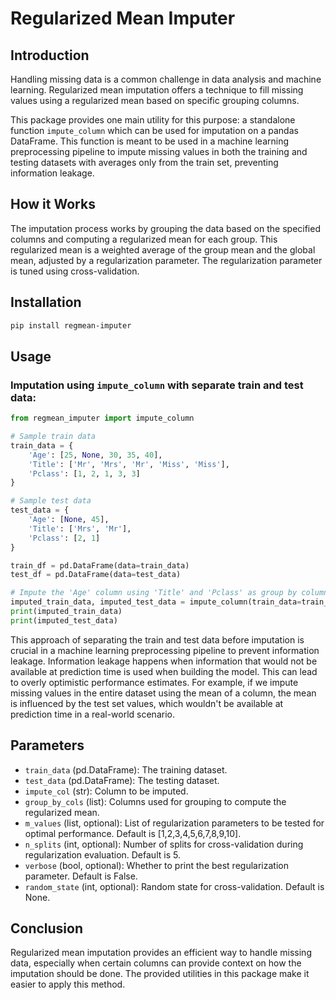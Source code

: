 # Regularized Mean Imputer

## Introduction

Handling missing data is a common challenge in data analysis and machine learning. Regularized mean imputation offers a technique to fill missing values using a regularized mean based on specific grouping columns.

This package provides one main utility for this purpose: a standalone function `impute_column` which can be used for imputation on a pandas DataFrame. This function is meant to be used in a machine learning preprocessing pipeline to impute missing values in both the training and testing datasets with averages only from the train set, preventing information leakage.

## How it Works

The imputation process works by grouping the data based on the specified columns and computing a regularized mean for each group. This regularized mean is a weighted average of the group mean and the global mean, adjusted by a regularization parameter. The regularization parameter is tuned using cross-validation.

## Installation

```bash
pip install regmean-imputer
```

## Usage

### Imputation using `impute_column` with separate train and test data:

```python
from regmean_imputer import impute_column

# Sample train data
train_data = {
    'Age': [25, None, 30, 35, 40],
    'Title': ['Mr', 'Mrs', 'Mr', 'Miss', 'Miss'],
    'Pclass': [1, 2, 1, 3, 3]
}

# Sample test data
test_data = {
    'Age': [None, 45],
    'Title': ['Mrs', 'Mr'],
    'Pclass': [2, 1]
}

train_df = pd.DataFrame(data=train_data)
test_df = pd.DataFrame(data=test_data)

# Impute the 'Age' column using 'Title' and 'Pclass' as group by columns
imputed_train_data, imputed_test_data = impute_column(train_data=train_df, test_data=test_df, impute_col='Age', group_by_cols=['Title', 'Pclass'])
print(imputed_train_data)
print(imputed_test_data)
```

This approach of separating the train and test data before imputation is crucial in a machine learning preprocessing pipeline to prevent information leakage. Information leakage happens when information that would not be available at prediction time is used when building the model. This can lead to overly optimistic performance estimates. For example, if we impute missing values in the entire dataset using the mean of a column, the mean is influenced by the test set values, which wouldn't be available at prediction time in a real-world scenario.

## Parameters

- `train_data` (pd.DataFrame): The training dataset.
- `test_data` (pd.DataFrame): The testing dataset.
- `impute_col` (str): Column to be imputed.
- `group_by_cols` (list): Columns used for grouping to compute the regularized mean.
- `m_values` (list, optional): List of regularization parameters to be tested for optimal performance. Default is [1,2,3,4,5,6,7,8,9,10].
- `n_splits` (int, optional): Number of splits for cross-validation during regularization evaluation. Default is 5.
- `verbose` (bool, optional): Whether to print the best regularization parameter. Default is False.
- `random_state` (int, optional): Random state for cross-validation. Default is None.

## Conclusion

Regularized mean imputation provides an efficient way to handle missing data, especially when certain columns can provide context on how the imputation should be done. The provided utilities in this package make it easier to apply this method.
